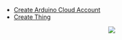 - <a target="_blank" href="https://create.arduino.cc/iot/">Create Arduino Cloud Account</a>
- <a target="_blank" href="https://create.arduino.cc/iot/things">Create Thing</a>





<p align="center"><img src="https://github.com/marcinsaj/ONE-Nixie-Clock/blob/main/extras/arduino-cloud-thing.png"></p>
